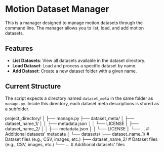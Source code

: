 # Motion Dataset Manager

This is a manager designed to manage motion datasets through the command line. The manager allows you to list, load, and add motion datasets.

## Features

- **List Datasets**: View all datasets available in the dataset directory.
- **Load Dataset**: Load and process a specific dataset by name.
- **Add Dataset**: Create a new dataset folder with a given name.

## Current Structure

The script expects a directory named `dataset_meta` in the same folder as `manage.py`. Inside this directory, each dataset meta descriptions is stored as a subfolder. 

project_directory/
│
├── manage.py
├── dataset_meta/
│   ├── dataset_name_1/
│   │   ├── metadata.json
│   │   └── LICENSE
│   ├── dataset_name_2/
│   │   ├── metadata.json
│   │   └── LICENSE
│   └── ...  # Additional datasets' metadata
│
└── datasets/
    ├── dataset_name_1/  # Dataset files (e.g., CSV, images, etc.)
    ├── dataset_name_2/  # Dataset files (e.g., CSV, images, etc.)
    └── ...  # Additional datasets' files
